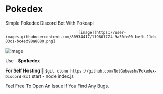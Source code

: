 # Pokedex

 Simple Pokedex Discord Bot With Pokeapi 
                                
                                   ![image](https://user-images.githubusercontent.com/80934417/119801724-9a50fe00-befb-11eb-83c1-bc4ed98a8880.png)


![image](https://user-images.githubusercontent.com/80934417/119802282-0cc1de00-befc-11eb-9965-1e5af8e6cbc4.png)
 
 Use - **$pokedex** <pokemon>
 
 **For Self Hosting 🚩**
   `$git clone https://github.com/NotGubeesh/Pokedex-Discord-Bot`
    start - node index.js
 
 Feel Free To Open An Issue If You Find Any Bugs.
